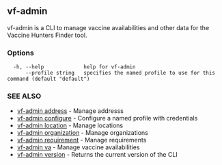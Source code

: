 ## vf-admin

vf-admin is a CLI to manage vaccine availabilities and other data for the Vaccine Hunters Finder tool.

### Options

```
  -h, --help             help for vf-admin
      --profile string   specifies the named profile to use for this command (default "default")
```

### SEE ALSO

* [vf-admin address](vf-admin_address.md)	 - Manage addresss
* [vf-admin configure](vf-admin_configure.md)	 - Configure a named profile with credentials
* [vf-admin location](vf-admin_location.md)	 - Manage locations
* [vf-admin organization](vf-admin_organization.md)	 - Manage organizations
* [vf-admin requirement](vf-admin_requirement.md)	 - Manage requirements
* [vf-admin va](vf-admin_va.md)	 - Manage vaccine availabilities
* [vf-admin version](vf-admin_version.md)	 - Returns the current version of the CLI

